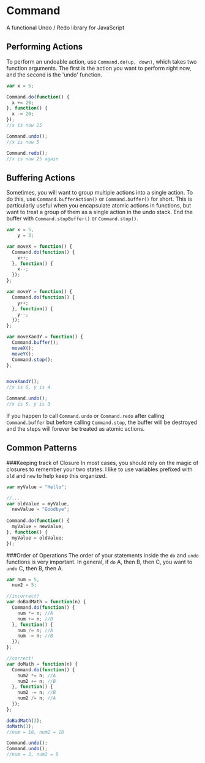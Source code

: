 Command
=======
A functional Undo / Redo library for JavaScript

Performing Actions
-----
To perform an undoable action, use `Command.do(up, down)`, which takes two function
arguments. The first is the action you want to perform right now, and the
second is the 'undo' function.
```javascript
var x = 5;

Command.do(function() {
  x += 20;
}, function() {
  x -= 20;
});
//x is now 25

Command.undo();
//x is now 5

Command.redo();
//x is now 25 again
```

Buffering Actions
-----
Sometimes, you will want to group multiple actions into a single action.
To do this, use `Command.bufferAction()` or `Command.buffer()` for short. This
is particularly useful when you encapsulate atomic actions in functions, 
but want to treat a group of them as a single action in the undo stack. End the
buffer with `Command.stopBuffer()` or `Command.stop()`.

```javascript
var x = 5,
    y = 3;

var moveX = function() {
  Command.do(function() {
    x++;
  }, function() {
    x--;
  });
};

var moveY = function() {
  Command.do(function() {
    y++;
  }, function() {
    y--;
  });
};

var moveXandY = function() {
  Command.buffer();
  moveX();
  moveY();
  Command.stop();
};


moveXandY();
//x is 6, y is 4

Command.undo();
//x is 5, y is 3
```

If you happen to call `Command.undo` or `Command.redo` after calling `Command.buffer`
but before calling `Command.stop`, the buffer will be destroyed and the steps will 
forever be treated as atomic actions.

Common Patterns
-----
###Keeping track of Closure
In most cases, you should rely on the magic of closures to remember your two states.
I like to use variables prefixed with `old` and `new` to help keep this organized.
```javascript
var myValue = "Hello";

//...
var oldValue = myValue,
  newValue = "Goodbye";
  
Command.do(function() {
  myValue = newValue;
}, function() {
  myValue = oldValue;
});
```
###Order of Operations
The order of your statements inside the `do` and `undo` functions is very important.
In general, if `do` A, then B, then C, you want to `undo` C, then B, then A.
```javascript
var num = 5,
  num2 = 5;

//incorrect!
var doBadMath = function(n) {
  Command.do(function() {
    num *= n; //A
    num += n; //B
  }, function() {
    num /= n; //A
    num -= n; //B
  });  
};

//correct!
var doMath = function(n) {
  Command.do(function() {
    num2 *= n; //A
    num2 += n; //B
  }, function() {
    num2 -= n; //B
    num2 /= n; //A
  });  
};

doBadMath(3); 
doMath(3);
//num = 18, num2 = 18

Command.undo();
Command.undo();
//num = 3, num2 = 5
```
